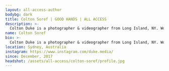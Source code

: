 ```yaml
---
layout: all-access-author
bodybg: dark
title: Colton Soref | GOOD HANDS | ALL ACCESS
description: >-
  Colton Duke is a photographer & videographer from Long Island, NY. Working with global brands and startups, Colton is driven by the authentic connection between brands and their consumers and strives capture this through his lens.
name: Colton Soref
bio: >-
  Colton Duke is a photographer & videographer from Long Island, NY. Working with global brands and startups, Colton is driven by the authentic connection between brands and their consumers and strives capture this through his lens.
location: Sydney, Australia
instagram: https://www.instagram.com/duke.media/
since: December, 2017
headshot: /assets/all-access/colton-soref/profile.jpg
---
```


